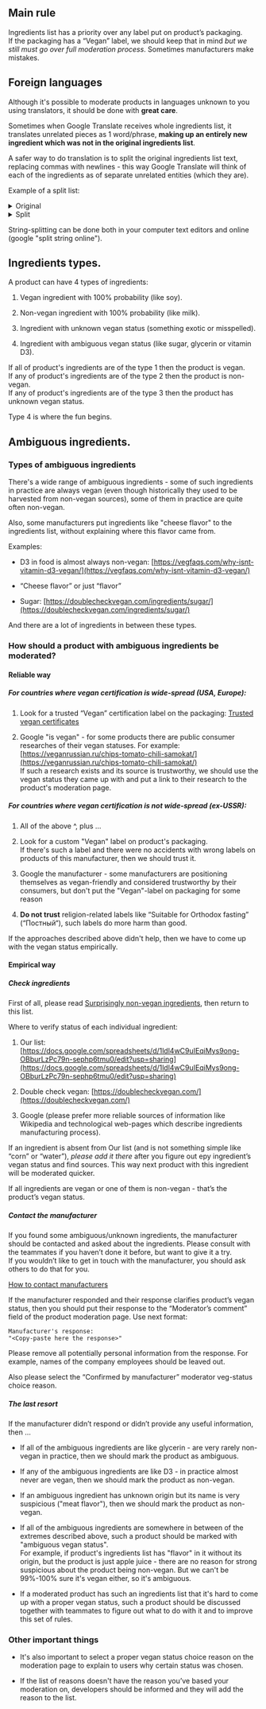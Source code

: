 ## Main rule

Ingredients list has a priority over any label put on product’s packaging.  
If the packaging has a “Vegan” label, we should keep that in mind _but we still must go over full moderation process_. Sometimes manufacturers make mistakes.

## Foreign languages

Although it's possible to moderate products in languages unknown to you using translators, it should be done with **great care**.

Sometimes when Google Translate receives whole ingredients list, it translates unrelated pieces as 1 word/phrase, **making up an entirely new ingredient which was not in the original ingredients list**.

A safer way to do translation is to split the original ingredients list text, replacing commas with newlines - this way Google Translate will think of each of the ingredients as of separate unrelated entities (which they are).

Example of a split list:
<details>
  <summary>Original</summary>
   
```
  Ρεβιθι 5%, ελαιολαδο 3% , φακη, νερο, καρυδελαιο, μεθυλοκυτταρiνη εκχυλισμα μαγιάς, εκχυλισμα μπαχαρικων (πιπερι, σκορδο, μοσχοκαρυδο) , δεξτροζη, μπαχαρικά, σακχαρα, καραμελα , μαλτοδεξτρινη, αλατι, αρτυμακαπνιστου τροφιμου, πυκνωτικο μεσο καραγεννανη. χρωστικη: e172 . συντηρητικο: σορβικο καλιο
```
   
</details>
<details>
  <summary>Split</summary>

```
Ρεβιθι 5%
ελαιολαδο 3% 
φακη
νερο
καρυδελαιο
μεθυλοκυτταρiνη εκχυλισμα μαγιάς
εκχυλισμα μπαχαρικων
πιπερι
σκορδο
μοσχοκαρυδο
δεξτροζη
μπαχαρικά
σακχαρα
καραμελα 
μαλτοδεξτρινη
αλατι
αρτυμακαπνιστου τροφιμου
πυκνωτικο μεσο καραγεννανη
χρωστικη: e172
συντηρητικο: σορβικο καλιο  
```

</details>

String-splitting can be done both in your computer text editors and online (google "split string online").

## Ingredients types.

A product can have 4 types of ingredients:

1.  Vegan ingredient with 100% probability (like soy).
    
2.  Non-vegan ingredient with 100% probability (like milk).
    
3.  Ingredient with unknown vegan status (something exotic or misspelled).
    
4.  Ingredient with ambiguous vegan status (like sugar, glycerin or vitamin D3).
    

If all of product's ingredients are of the type 1 then the product is vegan.  
If any of product's ingredients are of the type 2 then the product is non-vegan.  
If any of product's ingredients are of the type 3 then the product has unknown vegan status.

Type 4 is where the fun begins.

## Ambiguous ingredients.

### Types of ambiguous ingredients

There's a wide range of ambiguous ingredients - some of such ingredients in practice are always vegan (even though historically they used to be harvested from non-vegan sources), some of them in practice are quite often non-vegan.

Also, some manufacturers put ingredients like "cheese flavor" to the ingredients list, without explaining where this flavor came from.

Examples:

*   D3 in food is almost always non-vegan: [https://vegfaqs.com/why-isnt-vitamin-d3-vegan/](https://vegfaqs.com/why-isnt-vitamin-d3-vegan/)
    
*   “Cheese flavor” or just “flavor”
    
*   Sugar: [https://doublecheckvegan.com/ingredients/sugar/](https://doublecheckvegan.com/ingredients/sugar/)
    

And there are a lot of ingredients in between these types.

### How should a product with ambiguous ingredients be moderated?

#### Reliable way

##### For countries where vegan certification is wide-spread (USA, Europe):

1.  Look for a trusted “Vegan” certification label on the packaging: [Trusted vegan certificates](trusted-vegan-certificates.md)
    
2.  Google "is <product name> vegan" - for some products there are public consumer researches of their vegan statuses. For example: [https://veganrussian.ru/chips-tomato-chili-samokat/](https://veganrussian.ru/chips-tomato-chili-samokat/)  
    If such a research exists and its source is trustworthy, we should use the vegan status they came up with and put a link to their research to the product's moderation page.
    

##### For countries where vegan certification is not wide-spread (ex-USSR):

1.  All of the above ^, plus …
    
2.  Look for a custom "Vegan" label on product's packaging.  
    If there's such a label and there were no accidents with wrong labels on products of this manufacturer, then we should trust it.
    
3.  Google the manufacturer - some manufacturers are positioning themselves as vegan-friendly and considered trustworthy by their consumers, but don't put the "Vegan"-label on packaging for some reason
    
4.  **Do not trust** religion-related labels like “Suitable for Orthodox fasting” (“Постный“), such labels do more harm than good.
    

If the approaches described above didn't help, then we have to come up with the vegan status empirically.

#### Empirical way

##### Check ingredients

First of all, please read [Surprisingly non-vegan ingredients](surprisingly-non-vegan-ingredients.md), then return to this list.

Where to verify status of each individual ingredient:

1.  Our list: [https://docs.google.com/spreadsheets/d/1ldl4wC9uIEqiMys9ong-OBburLzPc79n-sephp6tmu0/edit?usp=sharing](https://docs.google.com/spreadsheets/d/1ldl4wC9uIEqiMys9ong-OBburLzPc79n-sephp6tmu0/edit?usp=sharing)
    
2.  Double check vegan: [https://doublecheckvegan.com/](https://doublecheckvegan.com/)
    
3.  Google (please prefer more reliable sources of information like Wikipedia and technological web-pages which describe ingredients manufacturing process).
    

If an ingredient is absent from Our list (and is not something simple like “corn” or “water”), _please add it there_ after you figure out еру ingredient’s vegan status and find sources. This way next product with this ingredient will be moderated quicker.

If all ingredients are vegan or one of them is non-vegan - that’s the product’s vegan status.

##### Contact the manufacturer

If you found some ambiguous/unknown ingredients, the manufacturer should be contacted and asked about the ingredients. Please consult with the teammates if you haven’t done it before, but want to give it a try.  
If you wouldn’t like to get in touch with the manufacturer, you should ask others to do that for you.

[How to contact manufacturers](how-to-contact-manufacturers.md)

If the manufacturer responded and their response clarifies product’s vegan status, then you should put their response to the “Moderator’s comment” field of the product moderation page. Use next format:

```
Manufacturer's response:
"<Copy-paste here the response>"
```

Please remove all potentially personal information from the response. For example, names of the company employees should be leaved out.

Also please select the “Confirmed by manufacturer” moderator veg-status choice reason.

##### The last resort

If the manufacturer didn’t respond or didn’t provide any useful information, then …

*   If all of the ambiguous ingredients are like glycerin - are very rarely non-vegan in practice, then we should mark the product as ambiguous.
    
*   If any of the ambiguous ingredients are like D3 - in practice almost never are vegan, then we should mark the product as non-vegan.
    
*   If an ambiguous ingredient has unknown origin but its name is very suspicious ("meat flavor"), then we should mark the product as non-vegan.
    
*   If all of the ambiguous ingredients are somewhere in between of the extremes described above, such a product should be marked with "ambiguous vegan status".  
    For example, if product's ingredients list has "flavor" in it without its origin, but the product is just apple juice - there are no reason for strong suspicious about the product being non-vegan. But we can't be 99%-100% sure it's vegan either, so it's ambiguous.
    
*   If a moderated product has such an ingredients list that it's hard to come up with a proper vegan status, such a product should be discussed together with teammates to figure out what to do with it and to improve this set of rules.
    

### Other important things

*   It's also important to select a proper vegan status choice reason on the moderation page to explain to users why certain status was chosen.
    
*   If the list of reasons doesn't have the reason you’ve based your moderation on, developers should be informed and they will add the reason to the list.
